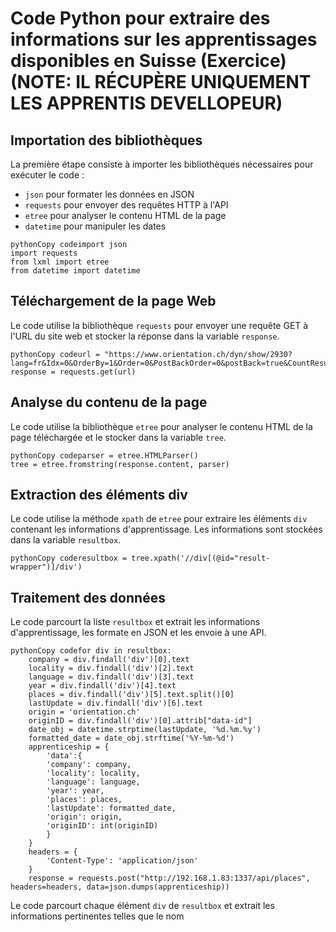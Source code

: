 Code Python pour extraire des informations sur les apprentissages disponibles en Suisse (Exercice)(NOTE: IL RÉCUPÈRE UNIQUEMENT LES APPRENTIS DEVELLOPEUR)
=======================================================================================

Importation des bibliothèques
-----------------------------

La première étape consiste à importer les bibliothèques nécessaires pour exécuter le code :

- `json` pour formater les données en JSON
- `requests` pour envoyer des requêtes HTTP à l'API
- `etree` pour analyser le contenu HTML de la page
- `datetime` pour manipuler les dates

```
pythonCopy codeimport json
import requests
from lxml import etree
from datetime import datetime

```

Téléchargement de la page Web
-----------------------------

Le code utilise la bibliothèque `requests` pour envoyer une requête GET à l'URL du site web et stocker la réponse dans la variable `response`.

```
pythonCopy codeurl = "https://www.orientation.ch/dyn/show/2930?lang=fr&Idx=0&OrderBy=1&Order=0&PostBackOrder=0&postBack=true&CountResult=0&Total_Idx=0&CounterSearch=2&UrlAjaxWebSearch=%2FLenaWeb%2FAjaxWebSearch&getTotal=False&isBlankState=True&prof_=88613.1&fakelocalityremember=&LocName=&LocId=&Area=10&cty_=VD"
response = requests.get(url)

```

Analyse du contenu de la page
-----------------------------

Le code utilise la bibliothèque `etree` pour analyser le contenu HTML de la page téléchargée et le stocker dans la variable `tree`.

```
pythonCopy codeparser = etree.HTMLParser()
tree = etree.fromstring(response.content, parser)

```

Extraction des éléments div
---------------------------

Le code utilise la méthode `xpath` de `etree` pour extraire les éléments `div` contenant les informations d'apprentissage. Les informations sont stockées dans la variable `resultbox`.

```
pythonCopy coderesultbox = tree.xpath('//div[(@id="result-wrapper")]/div')

```

Traitement des données
----------------------

Le code parcourt la liste `resultbox` et extrait les informations d'apprentissage, les formate en JSON et les envoie à une API.

```
pythonCopy codefor div in resultbox:
    company = div.findall('div')[0].text
    locality = div.findall('div')[2].text
    language = div.findall('div')[3].text
    year = div.findall('div')[4].text
    places = div.findall('div')[5].text.split()[0]
    lastUpdate = div.findall('div')[6].text
    origin = 'orientation.ch'
    originID = div.findall('div')[0].attrib["data-id"]
    date_obj = datetime.strptime(lastUpdate, '%d.%m.%y')
    formatted_date = date_obj.strftime('%Y-%m-%d')
    apprenticeship = {
        'data':{
        'company': company,
        'locality': locality,
        'language': language,
        'year': year,
        'places': places,
        'lastUpdate': formatted_date,
        'origin': origin,
        'originID': int(originID)
        }
    }
    headers = {
        'Content-Type': 'application/json'
    }
    response = requests.post("http://192.168.1.83:1337/api/places", headers=headers, data=json.dumps(apprenticeship))

```

Le code parcourt chaque élément `div` de `resultbox` et extrait les informations pertinentes telles que le nom

